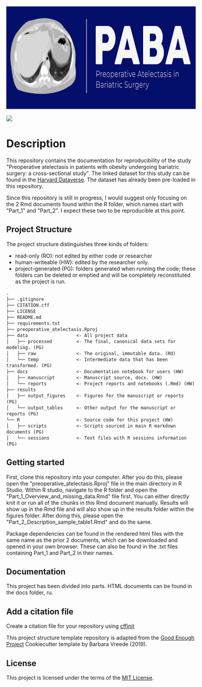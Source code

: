 <br/>
<p align="center">
  <a href="https://github.com/javimangal/preoperative-atelectasis">
    <img src="PABA.jpg" alt="PABA logo" width="750" height="272">
  </a>
</p>

[![](<https://img.shields.io/badge/Dataverse DOI-10.7910/DVN/4JZZLB-red>)](https://dataverse.harvard.edu/dataset.xhtml?persistentId=doi:10.7910/DVN/4JZZLB)

# Description 
This repository contains the documentation for reproducibility of the study "Preoperative atelectasis in patients with obesity undergoing bariatric surgery: a cross-sectional study". The linked dataset for this study can be found in the [Harvard Dataverse](https://dataverse.harvard.edu/dataset.xhtml?persistentId=doi:10.7910/DVN/4JZZLB). The dataset has already been pre-loaded in this repository.  

Since this repository is still in progress, I would suggest only focusing on the 2 Rmd documents found within the R folder, which names start with "Part_1" and "Part_2". I expect these two to be reproducible at this point. 

## Project Structure

The project structure distinguishes three kinds of folders:
- read-only (RO): not edited by either code or researcher
- human-writeable (HW): edited by the researcher only.
- project-generated (PG): folders generated when running the code; these folders can be deleted or emptied and will be completely reconstituted as the project is run.


```
.
├── .gitignore
├── CITATION.cff
├── LICENSE
├── README.md
├── requirements.txt
├── preoperative_atelectasis.Rproj
├── data                  <- All project data
│   ├── processed         <- The final, canonical data sets for modeling. (PG)
│   ├── raw               <- The original, immutable data. (RO)
│   └── temp              <- Intermediate data that has been transformed. (PG)
├── docs                  <- Documentation notebook for users (HW)
│   ├── manuscript        <- Manuscript source, docx. (HW)
│   └── reports           <- Project reports and notebooks (.Rmd) (HW)
├── results
│   ├── output_figures    <- Figures for the manuscript or reports (PG)
│   └── output_tables     <- Other output for the manuscript or reports (PG)
└── R                     <- Source code for this project (HW)
│   ├── scripts           <- Scripts sourced in main R markdown documents (PG)
│   └── sessions          <- Text files with R sessions information (PG)

```

## Getting started  
First, clone this repository into your computer. After you do this, please open the "preoperative_atelectasis.Rproj" file in the main directory in R Studio. Within R studio, navigate to the R folder and open the "Part_1_Overview_and_missing_data.Rmd" file first. You can either directly knit it or run all of the chunks in this Rmd document manually. Results will show up in the Rmd file and will also show up in the results folder within the figures folder. After doing this, please open the "Part_2_Description_sample_table1.Rmd" and do the same. 

Package dependencies can be found in the rendered html files with the same name as the prior 2 documents, which can be downloaded and opened in your own browser. These can also be found in the .txt files containing Part_1 and Part_2 in their names.   

## Documentation 
This project has been divided into parts. HTML documents can be found in the docs folder, ru. 

## Add a citation file
Create a citation file for your repository using [cffinit](https://citation-file-format.github.io/cff-initializer-javascript/#/)

This project structure template repository is adapted from the [Good Enough Project](https://github.com/bvreede/good-enough-project) Cookiecutter template by Barbara Vreede (2019).
## License

This project is licensed under the terms of the [MIT License](/LICENSE).
